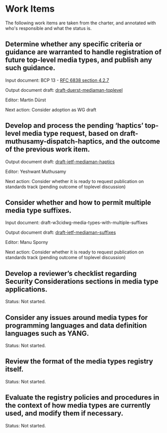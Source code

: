 # Work Items

The following work items are taken from the charter, and annotated with who's responsible and what the status is.

## Determine whether any specific criteria or guidance are warranted to handle registration of future top-level media types, and publish any such guidance.

Input document: BCP 13 - [RFC 6838 section 4.2.7](https://www.rfc-editor.org/rfc/rfc6838.html#section-4.2.7)

Output document draft: [draft-duerst-mediaman-toplevel](https://datatracker.ietf.org/doc/draft-duerst-mediaman-toplevel/)

Editor: Martin Dürst

Next action: Consider adoption as WG draft

## Develop and process the pending ‘haptics’ top-level media type request, based on draft-muthusamy-dispatch-haptics, and the outcome of the previous work item.

Output document draft: [draft-ietf-mediaman-haptics](https://datatracker.ietf.org/doc/draft-ietf-mediaman-haptics/)

Editor: Yeshwant Muthusamy

Next action: Consider whether it is ready to request publication on standards track (pending outcome of toplevel discussion)

## Consider whether and how to permit multiple media type suffixes.

Input document: draft-w3cidwg-media-types-with-multiple-suffixes

Output document draft: [draft-ietf-mediaman-suffixes](https://datatracker.ietf.org/doc/draft-ietf-mediaman-suffixes/)

Editor: Manu Sporny

Next action: Consider whether it is ready to request publication on standards track (pending outcome of toplevel discussion)

## Develop a reviewer’s checklist regarding Security Considerations sections in media type applications.

Status: Not started.

## Consider any issues around media types for programming languages and data definition languages such as YANG.

Status: Not started.

## Review the format of the media types registry itself.

Status: Not started.

## Evaluate the registry policies and procedures in the context of how media types are currently used, and modify them if necessary.

Status: Not started.
